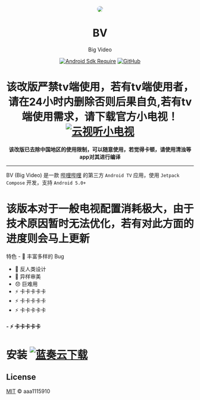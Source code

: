 <div align="center">

<img src="app/src/main/res/drawable/ic_banner.webp" style="border-radius: 24px; margin-top: 32px;"/>

# BV
Big Video


[![Android Sdk Require](https://img.shields.io/badge/Android-5.0%2B-informational?logo=android)](https://apilevels.com/#:~:text=Jetpack%20Compose%20requires%20a%20minSdk%20of%2021%20or%20higher)
[![GitHub](https://img.shields.io/github/license/aaa1115910/bv)](https://github.com/aaa1115910/bv)


# 该改版严禁tv端使用，若有tv端使用者，请在24小时内删除否则后果自负,若有tv端使用需求，请下载官方小电视！[![云视听小电视](https://img.shields.io/badge/bilibili-下载-informational?logo=bilibili)](https://app.bilibili.com)


**该改版已去除中国地区的使用限制，可以随意使用，若觉得卡顿，请使用清浊等app对其进行编译**

</div>

---
BV (Big Video) 是一款 [哔哩哔哩](https://www.bilibili.com) 的第三方 `Android TV`
应用，使用 `Jetpack Compose` 开发，支持 `Android 5.0+`

# 该版本对于一般电视配置消耗极大，由于技术原因暂时无法优化，若有对此方面的进度则会马上更新

 特色                                       - :bug: 丰富多样的 Bug
- :children_crossing: 反人类设计
- :art: 异样审美
- :disappointed: 巨难用
- :zap: 卡卡卡卡卡
- :zap: 卡卡卡卡卡
- :zap: 卡卡卡卡卡
#### - :zap: 卡卡卡卡卡

# 安装                                            [![蓝奏云下载](https://img.shields.io/badge/123网盘-下载-informational?logo=123网盘)](https://www.123912.com/s/g8Ufjv-OmMih)
## License

[MIT](LICENSE) © aaa1115910
